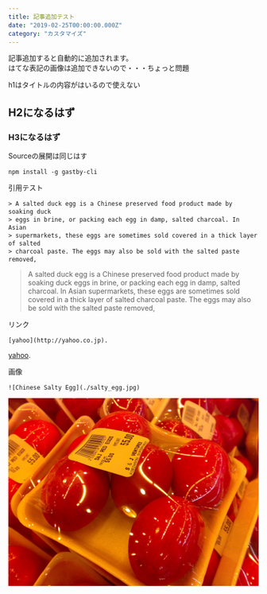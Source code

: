 ```yaml
---
title: 記事追加テスト
date: "2019-02-25T00:00:00.000Z"
category: "カスタマイズ"
---
```


記事追加すると自動的に追加されます。  
はてな表記の画像は追加できないので・・・ちょっと問題

h1はタイトルの内容がはいるので使えない

## H2になるはず

### H3になるはず

Sourceの展開は同じはす

```
npm install -g gastby-cli
```



引用テスト  

```
> A salted duck egg is a Chinese preserved food product made by soaking duck
> eggs in brine, or packing each egg in damp, salted charcoal. In Asian
> supermarkets, these eggs are sometimes sold covered in a thick layer of salted
> charcoal paste. The eggs may also be sold with the salted paste removed,
```

> A salted duck egg is a Chinese preserved food product made by soaking duck
> eggs in brine, or packing each egg in damp, salted charcoal. In Asian
> supermarkets, these eggs are sometimes sold covered in a thick layer of salted
> charcoal paste. The eggs may also be sold with the salted paste removed,


リンク  
```
[yahoo](http://yahoo.co.jp).
```
[yahoo](http://yahoo.co.jp).

画像
```
![Chinese Salty Egg](./salty_egg.jpg)
```

![Chinese Salty Egg](./salty_egg.jpg)
